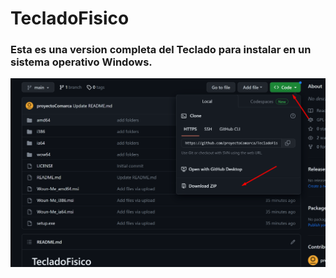 # TecladoFisico

### Esta es una version completa del Teclado para instalar en un sistema operativo Windows.
  </picture>
  <img alt="Como descargar" src="/Como descargar.png">
</picture>
